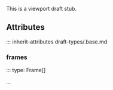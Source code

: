 This is a viewport draft stub.

## Attributes
::: inherit-attributes draft-types/.base.md

### frames
::: type: Frame[]

...

